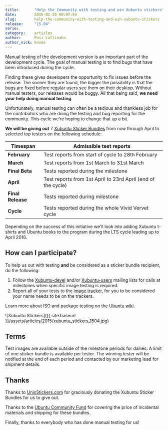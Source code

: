 ```yaml
---
title:       "Help the Community with testing and win Xubuntu stickers"
date:        2015-01-20 00:07:54
slug:        help-the-community-with-testing-and-win-xubuntu-stickers
release:     "15.04"
serie:       
category:    articles
author:      Pasi Lallinaho
author_nick: knome
---
```


Manual testing of the development version is an important part of the development cycle. The goal of manual testing is to find bugs that have been introduced during the cycle.

Finding these gives developers the opportunity to fix issues before the release. The sooner they are found, the bigger the possibility is that the bugs are fixed before regular users see them on their desktop. Without manual testers, our releases would be buggy. All that being said, **we need your help doing manual testing**.

Unfortunately, manual testing can often be a tedious and thankless job for the contributors who are doing the testing and bug reporting for the community. This cycle we're hoping to change that up a bit.

**We will be giving out** 7 [Xubuntu Sticker Bundles](http://www.unixstickers.com/stickers/linux_os_distribution_stickers/xubuntu-stickers-bundle) from now through April to selected top testers on the following schedule:

| Timespan          | Admissible test reports                                      |
| ----------------- | ------------------------------------------------------------ |
| **February**      | Test reports from start of cycle to 28th February            |
| **March**         | Test reports from 1st March to 31st March                    |
| **Final Beta**    | Tests reported during the milestone                          |
| **April**         | Test reports from 1st April to 23rd April (end of the cycle) |
| **Final Release** | Tests reported during milestone                              |
| **Cycle**         | Tests reported during the whole Vivid Vervet cycle           |

Depending on the success of this initiative we'll look into adding Xubuntu t-shirts and Ubuntu books to the program during the LTS cycle leading up to April 2016.

How can I participate?
----------------------

To help us out with testing **and** be considered as a sticker bundle recipient, do the following:

1. Follow the [Xubuntu-devel](https://lists.ubuntu.com/mailman/listinfo/xubuntu-devel) and/or [Xubuntu-users](https://lists.ubuntu.com/mailman/listinfo/xubuntu-users) mailing lists for calls at milestones when specific image testing is required.
2. Report all of your tests to the [image tracker](http://iso.qa.ubuntu.com/), for you to be considered your name needs to be on the trackers.

Learn more about ISO and package testing on the [Ubuntu wiki](https://wiki.ubuntu.com/QATeam/Roles/Tester).

![Xubuntu Stickers]({{ site.baseurl }}/assets/articles/2015/xubuntu_stickers_1504.jpg)

Terms
-----

Test images are available outside of the milestone periods for dailies. A limit of one sticker bundle is available per tester. The winning tester will be notified at the end of each period and contacted by our marketing lead for shipment details.

Thanks
------

Thanks to [UnixStickers.com](http://www.unixstickers.com/) for graciously donating the Xubuntu Sticker Bundles for us to give out.

Thanks to the [Ubuntu Community Fund](http://community.ubuntu.com/help-information/funding/) for covering the price of incidental materials and shipping for these bundles.

Finally, thanks to everybody who has done manual testing for us!
